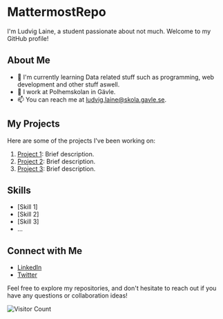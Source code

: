 # MattermostRepo
 I'm Ludvig Laine, a student passionate about not much. Welcome to my GitHub profile!

## About Me

- 🌱 I'm currently learning Data related stuff such as programming, web development and other stuff aswell.
- 💼 I work at Polhemskolan in Gävle.
- 📫 You can reach me at ludvig.laine@skola.gavle.se.

## My Projects

Here are some of the projects I've been working on:

1. [Project 1](link-to-project-1): Brief description.
2. [Project 2](link-to-project-2): Brief description.
3. [Project 3](link-to-project-3): Brief description.

## Skills

- [Skill 1]
- [Skill 2]
- [Skill 3]
- ...

## Connect with Me

- [LinkedIn](your-LinkedIn-profile-link)
- [Twitter](your-Twitter-profile-link)

Feel free to explore my repositories, and don't hesitate to reach out if you have any questions or collaboration ideas!

![Visitor Count](https://visitor-badge.laobi.icu/badge?page_id=your-username.your-username)

